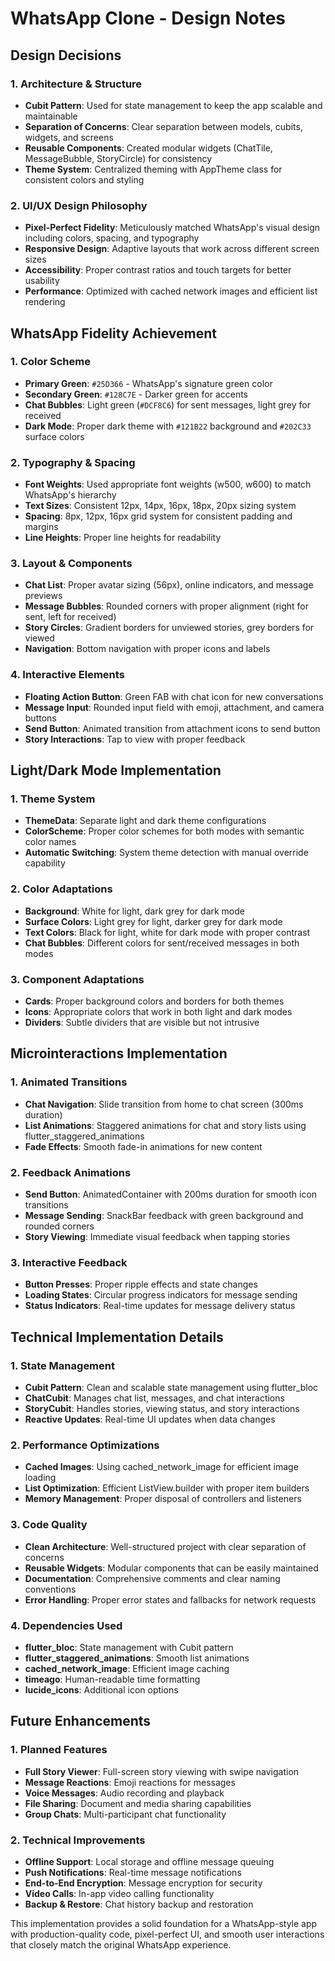 # WhatsApp Clone - Design Notes

## Design Decisions

### 1. Architecture & Structure
- **Cubit Pattern**: Used for state management to keep the app scalable and maintainable
- **Separation of Concerns**: Clear separation between models, cubits, widgets, and screens
- **Reusable Components**: Created modular widgets (ChatTile, MessageBubble, StoryCircle) for consistency
- **Theme System**: Centralized theming with AppTheme class for consistent colors and styling

### 2. UI/UX Design Philosophy
- **Pixel-Perfect Fidelity**: Meticulously matched WhatsApp's visual design including colors, spacing, and typography
- **Responsive Design**: Adaptive layouts that work across different screen sizes
- **Accessibility**: Proper contrast ratios and touch targets for better usability
- **Performance**: Optimized with cached network images and efficient list rendering

## WhatsApp Fidelity Achievement

### 1. Color Scheme
- **Primary Green**: `#25D366` - WhatsApp's signature green color
- **Secondary Green**: `#128C7E` - Darker green for accents
- **Chat Bubbles**: Light green (`#DCF8C6`) for sent messages, light grey for received
- **Dark Mode**: Proper dark theme with `#121B22` background and `#202C33` surface colors

### 2. Typography & Spacing
- **Font Weights**: Used appropriate font weights (w500, w600) to match WhatsApp's hierarchy
- **Text Sizes**: Consistent 12px, 14px, 16px, 18px, 20px sizing system
- **Spacing**: 8px, 12px, 16px grid system for consistent padding and margins
- **Line Heights**: Proper line heights for readability

### 3. Layout & Components
- **Chat List**: Proper avatar sizing (56px), online indicators, and message previews
- **Message Bubbles**: Rounded corners with proper alignment (right for sent, left for received)
- **Story Circles**: Gradient borders for unviewed stories, grey borders for viewed
- **Navigation**: Bottom navigation with proper icons and labels

### 4. Interactive Elements
- **Floating Action Button**: Green FAB with chat icon for new conversations
- **Message Input**: Rounded input field with emoji, attachment, and camera buttons
- **Send Button**: Animated transition from attachment icons to send button
- **Story Interactions**: Tap to view with proper feedback

## Light/Dark Mode Implementation

### 1. Theme System
- **ThemeData**: Separate light and dark theme configurations
- **ColorScheme**: Proper color schemes for both modes with semantic color names
- **Automatic Switching**: System theme detection with manual override capability

### 2. Color Adaptations
- **Background**: White for light, dark grey for dark mode
- **Surface Colors**: Light grey for light, darker grey for dark mode
- **Text Colors**: Black for light, white for dark mode with proper contrast
- **Chat Bubbles**: Different colors for sent/received messages in both modes

### 3. Component Adaptations
- **Cards**: Proper background colors and borders for both themes
- **Icons**: Appropriate colors that work in both light and dark modes
- **Dividers**: Subtle dividers that are visible but not intrusive

## Microinteractions Implementation

### 1. Animated Transitions
- **Chat Navigation**: Slide transition from home to chat screen (300ms duration)
- **List Animations**: Staggered animations for chat and story lists using flutter_staggered_animations
- **Fade Effects**: Smooth fade-in animations for new content

### 2. Feedback Animations
- **Send Button**: AnimatedContainer with 200ms duration for smooth icon transitions
- **Message Sending**: SnackBar feedback with green background and rounded corners
- **Story Viewing**: Immediate visual feedback when tapping stories

### 3. Interactive Feedback
- **Button Presses**: Proper ripple effects and state changes
- **Loading States**: Circular progress indicators for message sending
- **Status Indicators**: Real-time updates for message delivery status

## Technical Implementation Details

### 1. State Management
- **Cubit Pattern**: Clean and scalable state management using flutter_bloc
- **ChatCubit**: Manages chat list, messages, and chat interactions
- **StoryCubit**: Handles stories, viewing status, and story interactions
- **Reactive Updates**: Real-time UI updates when data changes

### 2. Performance Optimizations
- **Cached Images**: Using cached_network_image for efficient image loading
- **List Optimization**: Efficient ListView.builder with proper item builders
- **Memory Management**: Proper disposal of controllers and listeners

### 3. Code Quality
- **Clean Architecture**: Well-structured project with clear separation of concerns
- **Reusable Widgets**: Modular components that can be easily maintained
- **Documentation**: Comprehensive comments and clear naming conventions
- **Error Handling**: Proper error states and fallbacks for network requests

### 4. Dependencies Used
- **flutter_bloc**: State management with Cubit pattern
- **flutter_staggered_animations**: Smooth list animations
- **cached_network_image**: Efficient image caching
- **timeago**: Human-readable time formatting
- **lucide_icons**: Additional icon options

## Future Enhancements

### 1. Planned Features
- **Full Story Viewer**: Full-screen story viewing with swipe navigation
- **Message Reactions**: Emoji reactions for messages
- **Voice Messages**: Audio recording and playback
- **File Sharing**: Document and media sharing capabilities
- **Group Chats**: Multi-participant chat functionality

### 2. Technical Improvements
- **Offline Support**: Local storage and offline message queuing
- **Push Notifications**: Real-time message notifications
- **End-to-End Encryption**: Message encryption for security
- **Video Calls**: In-app video calling functionality
- **Backup & Restore**: Chat history backup and restoration

This implementation provides a solid foundation for a WhatsApp-style app with production-quality code, pixel-perfect UI, and smooth user interactions that closely match the original WhatsApp experience.

